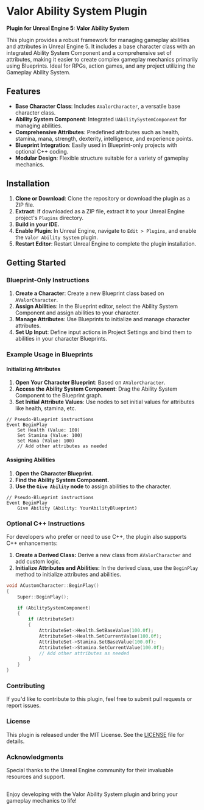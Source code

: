 # Valor Ability System Plugin

**Plugin for Unreal Engine 5: Valor Ability System**

This plugin provides a robust framework for managing gameplay abilities and attributes in Unreal Engine 5. It includes a base character class with an integrated Ability System Component and a comprehensive set of attributes, making it easier to create complex gameplay mechanics primarily using Blueprints. Ideal for RPGs, action games, and any project utilizing the Gameplay Ability System.

## Features

- **Base Character Class**: Includes `AValorCharacter`, a versatile base character class.
- **Ability System Component**: Integrated `UAbilitySystemComponent` for managing abilities.
- **Comprehensive Attributes**: Predefined attributes such as health, stamina, mana, strength, dexterity, intelligence, and experience points.
- **Blueprint Integration**: Easily used in Blueprint-only projects with optional C++ coding.
- **Modular Design**: Flexible structure suitable for a variety of gameplay mechanics.

## Installation

1. **Clone or Download**: Clone the repository or download the plugin as a ZIP file.
2. **Extract**: If downloaded as a ZIP file, extract it to your Unreal Engine project's `Plugins` directory.
3. **Build in your IDE.**
4. **Enable Plugin**: In Unreal Engine, navigate to `Edit > Plugins`, and enable the `Valor Ability System` plugin.
5. **Restart Editor**: Restart Unreal Engine to complete the plugin installation.

## Getting Started

### Blueprint-Only Instructions

1. **Create a Character**: Create a new Blueprint class based on `AValorCharacter`.
2. **Assign Abilities**: In the Blueprint editor, select the Ability System Component and assign abilities to your character.
3. **Manage Attributes**: Use Blueprints to initialize and manage character attributes.
4. **Set Up Input**: Define input actions in Project Settings and bind them to abilities in your character Blueprints.

### Example Usage in Blueprints

#### Initializing Attributes

1. **Open Your Character Blueprint**: Based on `AValorCharacter`.
2. **Access the Ability System Component**: Drag the Ability System Component to the Blueprint graph.
3. **Set Initial Attribute Values**: Use nodes to set initial values for attributes like health, stamina, etc.

```blueprint
// Pseudo-Blueprint instructions
Event BeginPlay
    Set Health (Value: 100)
    Set Stamina (Value: 100)
    Set Mana (Value: 100)
    // Add other attributes as needed
```

#### Assigning Abilities
1. **Open the Character Blueprint.**
2. **Find the Ability System Component.**
3. **Use the `Give Ability` node** to assign abilities to the character.

```blueprint
// Pseudo-Blueprint instructions
Event BeginPlay
    Give Ability (Ability: YourAbilityBlueprint)
```

### Optional C++ Instructions
For developers who prefer or need to use C++, the plugin also supports C++ enhancements:
1. **Create a Derived Class:** Derive a new class from `AValorCharacter` and add custom logic.
2. **Initialize Attributes and Abilities:** In the derived class, use the `BeginPlay` method to initialize attributes and abilities.

```cpp
void ACustomCharacter::BeginPlay()
{
    Super::BeginPlay();

    if (AbilitySystemComponent)
    {
        if (AttributeSet)
        {
            AttributeSet->Health.SetBaseValue(100.0f);
            AttributeSet->Health.SetCurrentValue(100.0f);
            AttributeSet->Stamina.SetBaseValue(100.0f);
            AttributeSet->Stamina.SetCurrentValue(100.0f);
            // Add other attributes as needed
        }
    }
}
```

### Contributing
If you'd like to contribute to this plugin, feel free to submit pull requests or report issues.

### License
This plugin is released under the MIT License. See the [LICENSE](https://github.com/TechGladiator/ValorAbilitySystem/blob/main/LICENSE) file for details.

### Acknowledgments
Special thanks to the Unreal Engine community for their invaluable resources and support.

##

Enjoy developing with the Valor Ability System plugin and bring your gameplay mechanics to life!